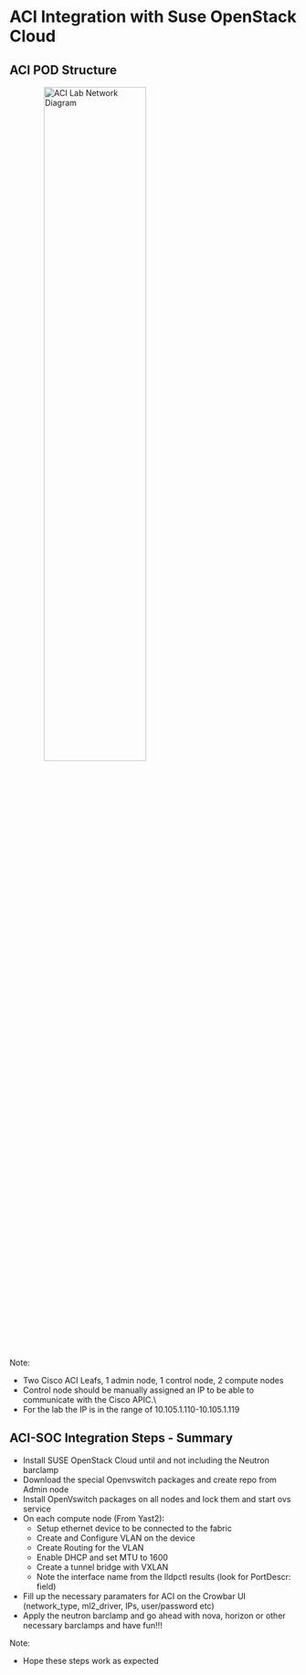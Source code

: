 <!-- .slide: data-state="section-break" id="aci-soc" data-timing="10" -->
# ACI Integration with Suse OpenStack Cloud


<!-- .slide: data-state="normal" id="aci-pod-diagram" data-menu-title="ACI POD for SOC" class="aci-soc" data-timing="40" -->
## ACI POD Structure

<figure>
    <img alt="ACI Lab Network Diagram"
        data-src="images/aci-soc.jpg" style="display: flex; justify-content: center; width: 65%;height: 55%;margin-left: 20px;margin-bottom: 80px;" />
</figure>

Note:
- Two Cisco ACI Leafs, 1 admin node, 1 control node, 2 compute nodes
- Control node should be manually assigned an IP to be able to communicate with the Cisco APIC.\
- For the lab the IP is in the range of 10.105.1.110-10.105.1.119


<!-- .slide: data-state="normal" id="aci-soc-steps" data-menu-title="ACI SOC Integration Steps" class="aci-soc" data-timing="40" -->
## ACI-SOC Integration Steps - Summary
 
*   <!-- .element: class="fragment" -->
    Install SUSE OpenStack Cloud until and not including the Neutron barclamp
*   <!-- .element: class="fragment" -->
    Download the special Openvswitch packages and create repo from Admin node
*   <!-- .element: class="fragment" -->
    Install OpenVswitch packages on all nodes and lock them and start ovs service
*   <!-- .element: class="fragment" -->
    On each compute node (From Yast2):
    *   <!-- .element: class="fragment" -->
        Setup ethernet device to be connected to the fabric
    *   <!-- .element: class="fragment" -->
        Create and Configure VLAN on the device
    *   <!-- .element: class="fragment" -->
        Create Routing for the VLAN
    *   <!-- .element: class="fragment" -->
        Enable DHCP and set MTU to 1600
    *   <!-- .element: class="fragment" -->
        Create a tunnel bridge with VXLAN
    *   <!-- .element: class="fragment" -->
        Note the interface name from the lldpctl results (look for PortDescr: field)
*   <!-- .element: class="fragment" -->
    Fill up the necessary paramaters for ACI on the Crowbar UI (network_type, ml2_driver, IPs, user/password etc)
*   <!-- .element: class="fragment" -->
    Apply the neutron barclamp and go ahead with nova, horizon or other necessary barclamps and have fun!!!

Note:

- Hope these steps work as expected
